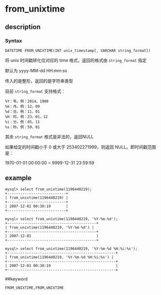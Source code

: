 # from_unixtime
## description
### Syntax

`DATETIME FROM_UNIXTIME(INT unix_timestamp[, VARCHAR string_format])`


将 unix 时间戳转化位对应的 time 格式，返回的格式由 `string_format` 指定

默认为 yyyy-MM-dd HH:mm:ss

传入的是整形，返回的是字符串类型

目前 `string_format` 支持格式：

    %Y：年。例：2014，1900
    %m：月。例：12，09
    %d：日。例：11，01
    %H：时。例：23，01，12
    %i：分。例：05，11
    %s：秒。例：59，01

其余 `string_format` 格式是非法的，返回NULL

如果给定的时间戳小于 0 或大于 253402271999，则返回 NULL。即时间戳范围是：

1970-01-01 00:00:00 ~ 9999-12-31 23:59:59

## example

```
mysql> select from_unixtime(1196440219);
+---------------------------+
| from_unixtime(1196440219) |
+---------------------------+
| 2007-12-01 00:30:19       |
+---------------------------+

mysql> select from_unixtime(1196440219, '%Y-%m-%d');
+-----------------------------------------+
| from_unixtime(1196440219, '%Y-%m-%d') |
+-----------------------------------------+
| 2007-12-01                              |
+-----------------------------------------+

mysql> select from_unixtime(1196440219, '%Y-%m-%d %H:%i:%s');
+--------------------------------------------------+
| from_unixtime(1196440219, '%Y-%m-%d %H:%i:%s') |
+--------------------------------------------------+
| 2007-12-01 00:30:19                              |
+--------------------------------------------------+
```

##keyword

    FROM_UNIXTIME,FROM,UNIXTIME
